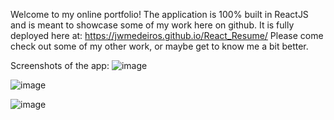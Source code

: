 Welcome to my online portfolio! The application is 100% built in ReactJS and is meant to showcase some of my work here on github.
It is fully deployed here at: https://jwmedeiros.github.io/React_Resume/
Please come check out some of my other work, or maybe get to know me a bit better.

Screenshots of the app:
![image](https://github.com/JWMedeiros/React_Resume/assets/44784107/a08b6be4-a5a5-4fe8-90af-b290d667b109)



![image](https://github.com/JWMedeiros/React_Resume/assets/44784107/e71e94e7-b37a-4caa-9f67-66b2b56ad36c)



![image](https://github.com/JWMedeiros/React_Resume/assets/44784107/c470576d-6903-44c7-b4fb-6eca721e0984)


